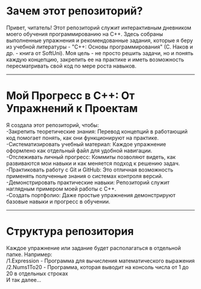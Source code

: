 # Зачем этот репозиторий?

Привет, читатель! Этот репозиторий служит интерактивным дневником моего обучения программированию на C++. Здесь собраны выполненные упражнения и рекомендованные задания, которые я беру из учебной литературы - "C++: Основы программирования" (С. Наков и др. - книга от SoftUni). Моя цель - не просто решить задачи, но и понять каждую концепцию, закрепить ее на практике и иметь возможность пересматривать свой код по мере роста навыков.

----------

# Мой Прогресс в C++: От Упражнений к Проектам

Я создала этот репозиторий, чтобы:  
-Закрепить теоретические знания: Перевод концепций в работающий код помогает понять, как они функционируют на практике.  
-Систематизировать учебный материал: Каждое упражнение оформлено как отдельный файл для удобной навигации.  
-Отслеживать личный прогресс: Коммиты позволяют видеть, как развиваются мои навыки и как меняется подход к решению задач.  
-Практиковать работу с Git и GitHub: Это отличная возможность применять полученные знания о системах контроля версий.  
-Демонстрировать практические навыки: Репозиторий служит наглядным примером моей работы с C++.  
-Создать портфолио: Даже простые упражнения демонстрируют базовые навыки и прогресс в обучении.  

----------

# Структура репозитория  

Каждое упражнение или задание будет располагаться в отдельной папке. Например:  
/1.Expression - Программа для вычисления математического выражения  
/2.Nums1To20 - Программа, которая выводит на консоль числа от 1 до 20 в отдельных строках  
И так далее...  
